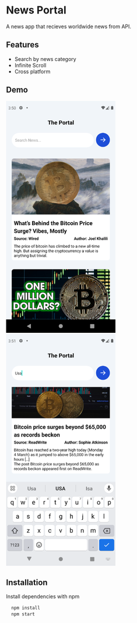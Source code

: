 # News Portal

A news app that recieves worldwide news from API.

## Features

- Search by news category
- Infinite Scroll
- Cross platform

## Demo

<p float="left">
  <img src="assets\screenshots\Screenshot_1.png" width="300" />
  <img src="assets\screenshots\Screenshot_2.png" width="300" /> 
</p>

## Installation

Install dependencies with npm

```bash
  npm install
  npm start
```
